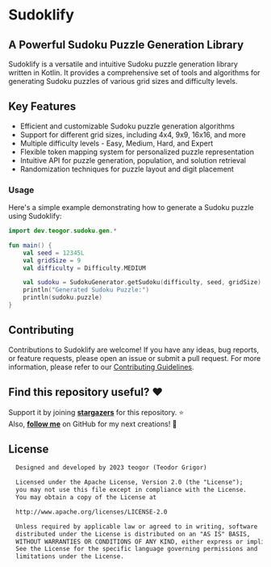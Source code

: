 # Sudoklify
## A Powerful Sudoku Puzzle Generation Library

Sudoklify is a versatile and intuitive Sudoku puzzle generation library written in Kotlin. It provides a comprehensive set of tools and algorithms for generating Sudoku puzzles of various grid sizes and difficulty levels.

## Key Features

- Efficient and customizable Sudoku puzzle generation algorithms
- Support for different grid sizes, including 4x4, 9x9, 16x16, and more
- Multiple difficulty levels - Easy, Medium, Hard, and Expert
- Flexible token mapping system for personalized puzzle representation
- Intuitive API for puzzle generation, population, and solution retrieval
- Randomization techniques for puzzle layout and digit placement

### Usage

Here's a simple example demonstrating how to generate a Sudoku puzzle using Sudoklify:

```kotlin
import dev.teogor.sudoku.gen.*

fun main() {
    val seed = 12345L
    val gridSize = 9
    val difficulty = Difficulty.MEDIUM

    val sudoku = SudokuGenerator.getSudoku(difficulty, seed, gridSize)
    println("Generated Sudoku Puzzle:")
    println(sudoku.puzzle)
}
```

## Contributing

Contributions to Sudoklify are welcome! If you have any ideas, bug reports, or feature requests, please open an issue or submit a pull request. For more information, please refer to our [Contributing Guidelines](CONTRIBUTING.md).

## Find this repository useful? :heart:
Support it by joining __[stargazers](https://github.com/teogor/sudoklify/stargazers)__ for this repository. :star: <br>
Also, __[follow me](https://github.com/teogor)__ on GitHub for my next creations! 🤩

## License
```xml
  Designed and developed by 2023 teogor (Teodor Grigor)

  Licensed under the Apache License, Version 2.0 (the "License");
  you may not use this file except in compliance with the License.
  You may obtain a copy of the License at

  http://www.apache.org/licenses/LICENSE-2.0

  Unless required by applicable law or agreed to in writing, software
  distributed under the License is distributed on an "AS IS" BASIS,
  WITHOUT WARRANTIES OR CONDITIONS OF ANY KIND, either express or implied.
  See the License for the specific language governing permissions and
  limitations under the License.
```